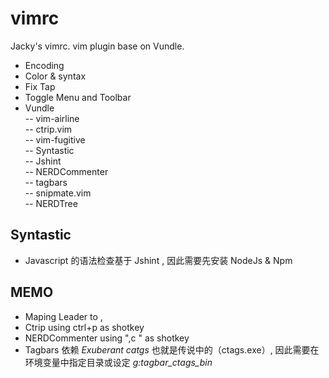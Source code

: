 # vimrc
Jacky's vimrc. vim plugin base on Vundle. 

- Encoding  
- Color & syntax  
- Fix Tap  
- Toggle Menu and Toolbar  
- Vundle  
-- vim-airline   
-- ctrip.vim   
-- vim-fugitive   
-- Syntastic  
-- Jshint  
-- NERDCommenter  
-- tagbars  
-- snipmate.vim  
-- NERDTree  
   
## Syntastic

- Javascript 的语法检查基于 Jshint , 因此需要先安装 NodeJs & Npm  


## MEMO
- Maping Leader to ,    
- Ctrip using ctrl+p as shotkey  
- NERDCommenter using ",c " as shotkey  
- Tagbars 依赖 *Exuberant catgs*  也就是传说中的（ctags.exe）, 因此需要在环境变量中指定目录或设定 *g:tagbar_ctags_bin*  


